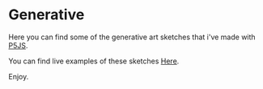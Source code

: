 # Generative

Here you can find some of the generative art sketches that i've made with [P5JS](https://p5js.org/).

You can find live examples of these sketches [Here](http://calvinguillot.com/Lab).

Enjoy.